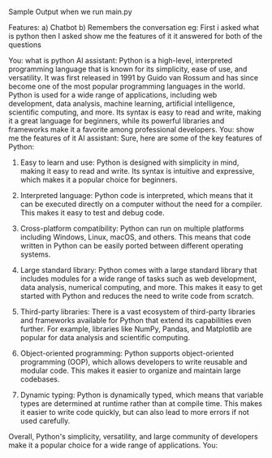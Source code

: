 Sample Output when we run main.py

Features:
a) Chatbot
b) Remembers the conversation
eg: First i asked what is python then I asked show me the features of it it answered for both of the questions

You: what is python
AI assistant: Python is a high-level, interpreted programming language that is known for its simplicity, ease of use, and versatility. It was first released in 1991 by Guido van Rossum and has since become one of the most popular programming languages in the world. Python is used for a wide range of applications, including web development, data analysis, machine learning, artificial intelligence, scientific computing, and more. Its syntax is easy to read and write, making it a great language for beginners, while its powerful libraries and frameworks make it a favorite among professional developers.
You: show me the features of it
AI assistant: Sure, here are some of the key features of Python:

1. Easy to learn and use: Python is designed with simplicity in mind, making it easy to read and write. Its syntax is intuitive and expressive, which makes it a popular choice for beginners.

2. Interpreted language: Python code is interpreted, which means that it can be executed directly on a computer without the need for a compiler. This makes it easy to test and debug code.

3. Cross-platform compatibility: Python can run on multiple platforms including Windows, Linux, macOS, and others. This means that code written in Python can be easily ported between different operating systems.

4. Large standard library: Python comes with a large standard library that includes modules for a wide range of tasks such as web development, data analysis, numerical computing, and more. This makes it easy to get started with Python and reduces the need to write code from scratch.

5. Third-party libraries: There is a vast ecosystem of third-party libraries and frameworks available for Python that extend its capabilities even further. For example, libraries like NumPy, Pandas, and Matplotlib are popular for data analysis and scientific computing.

6. Object-oriented programming: Python supports object-oriented programming (OOP), which allows developers to write reusable and modular code. This makes it easier to organize and maintain large codebases.

7. Dynamic typing: Python is dynamically typed, which means that variable types are determined at runtime rather than at compile time. This makes it easier to write code quickly, but can also lead to more errors if not used carefully.

Overall, Python's simplicity, versatility, and large community of developers make it a popular choice for a wide range of applications.
You:
